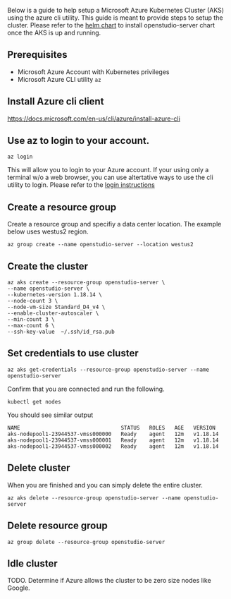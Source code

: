 Below is a guide to help setup a Microsoft Azure Kubernetes Cluster (AKS) using the azure cli utility. This guide is meant to provide steps to setup the cluster. Please refer to the [helm chart](/README.md) to install openstudio-server chart once the AKS is up and running.  

## Prerequisites

- Microsoft Azure Account with Kubernetes privileges
- Microsoft Azure CLI utility `az`

## Install Azure cli client
https://docs.microsoft.com/en-us/cli/azure/install-azure-cli


## Use az to login to your account. 
`az login`

This will allow you to login to your Azure account. If your using only a terminal w/o a web browser, you can use altertative ways to use the cli utility to login. Please refer to the [login instructions](https://docs.microsoft.com/en-us/cli/azure/reference-index?view=azure-cli-latest#az_login)

## Create a resource group

Create a resource group and specifiy a data center location. The example below uses westus2 region. 

`az group create --name openstudio-server --location westus2`


## Create the cluster 


    az aks create --resource-group openstudio-server \
    --name openstudio-server \
    --kubernetes-version 1.18.14 \
    --node-count 3 \
    --node-vm-size Standard_D4_v4 \
    --enable-cluster-autoscaler \
    --min-count 3 \
    --max-count 6 \
    --ssh-key-value  ~/.ssh/id_rsa.pub 

## Set credentials to use cluster

`az aks get-credentials --resource-group openstudio-server --name openstudio-server`

Confirm that you are connected and run the following. 

`kubectl get nodes`

You should see similar output

```
NAME                                STATUS   ROLES   AGE   VERSION
aks-nodepool1-23944537-vmss000000   Ready    agent   12m   v1.18.14
aks-nodepool1-23944537-vmss000001   Ready    agent   12m   v1.18.14
aks-nodepool1-23944537-vmss000002   Ready    agent   12m   v1.18.14
```

## Delete cluster

When you are finished and you can simply delete the entire cluster. 

 `az aks delete --resource-group openstudio-server --name openstudio-server`

## Delete resource group 

`az group delete --resource-group openstudio-server`


## Idle cluster

TODO. Determine if Azure allows the cluster to be zero size nodes like Google. 

















